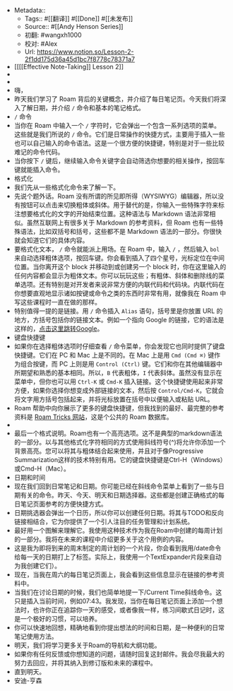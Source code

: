 - Metadata::
    - Tags:: #[[翻译]] #[[Done]] #[[未发布]]
    - Source:: #[[Andy Henson Series]] 
    - 初翻: #wangxh1000
    - 校对: #Alex
    - Url: https://www.notion.so/Lesson-2-2f1dd175d36a45d1bc7f8778c78371a7
- [[[[Effective Note-Taking]] Lesson 2]]
- 
- 
- 嗨，
- 昨天我们学习了 Roam 背后的关键概念，并介绍了每日笔记页。今天我们将深入了解日期，并介绍 `/` 命令和基本的笔记格式。
- `/` 命令
- 当你在 Roam 中输入一个 `/` 字符时，它会弹出一个包含一系列选项的菜单。这些就是我们所说的 `/` 命令。它们是日常操作的快捷方式，主要用于插入一些也可以自己输入的命令语法。这是一个很方便的快捷键，特别是对于一些比较难记的命令代码。
- 当你按下 `/` 键后，继续输入命令关键字会自动筛选你想要的相关操作，按回车键就能插入命令。
- 格式化
- 我们先从一些格式化命令来了解一下。
- 先说个题外话。Roam 没有所谓的所见即所得（WYSIWYG）编辑器，所以没有按钮可以点击来切换粗体或斜体。用于替代的是，你输入一些特殊字符来标注想要格式化的文字的开始结束位置。这种语法与 Markdown 语法非常相似。虽然互联网上有很多关于 Markdown 的参考资料，但 Roam 也有一些特殊语法，比如双括号和括号，这些都不是 Markdown 语法的一部分。你很快就会知道它们的具体内容。
- 要格式化文本， `/` 命令就能派上用场。在 Roam 中，输入 `/` ，然后输入 `bol` 来自动选择粗体选项，按回车键。你会看到插入了四个星号，光标定位在中间位置。当你离开这个 block 并移动到或创建另一个 block 时，你在这里输入的任何内容都会显示为粗体文本。你可以玩玩这些；有粗体、斜体和删除线的菜单选项。还有特别是对开发者来说非常方便的内联代码和代码块。内联代码在你想要直观地显示诸如按键或命令之类的东西时非常有用，就像我在 Roam 中写这些课程时一直在做的那样。
- 特别值得一提的是链接。用 `/` 命令插入 `Alias` 语句，括号里是你放置 URL 的地方，方括号包括你的链接文本。例如一个指向 Google 的链接，它的语法是这样的，[点击这里跳转Google](https://www.google.com)。
- 键盘快捷键
- 如果你在选择粗体选项时仔细查看 `/` 命令菜单，你会发现它也同时提供了键盘快捷键。它们在 PC 和 Mac 上是不同的。在 Mac 上是用 `Cmd (Cmd ⌘)` 键作为组合按键，而 PC 上则是用 `Control (Ctrl)` 键。它们和你在其他编辑器中所期望和熟悉的基本相同。所以，`B` 代表粗体，`I` 代表斜体。虽然没有显示在菜单中，但你也可以用 `Ctrl-K` 或 `Cmd-K` 插入链接。这个快捷键使用起来非常方便，如果你选择你想变成外部链接的文本，然后按 `Control/Cmd-K`，它就会将文字用方括号包括起来，并将光标放置在括号中以便输入或粘贴 URL。
- Roam 帮助中向你展示了更多的键盘快捷键，但我找到的最好、最完整的参考资料是 [Roam Tricks 网站](https://roamresearch.com/#/app/roam-tricks/page/JvCkIiXDk)，这是个公共的 Roam 数据库。
- 
- 最后一个格式说明。Roam也有一个高亮选项。这不是典型的markdown语法的一部分。以与其他格式化字符相同的方式使用斜线符号(^)将允许你添加一个背景高亮。您可以将其与粗体结合起来使用，并且对于像Progressive Summarization这样的技术特别有用。它的键盘快捷键是Ctrl-H（Windows）或Cmd-H（Mac）。
- 日期和时间
- 现在我们回到日常笔记和日期。你可能已经在斜线命令菜单上看到了一些与日期有关的命令。昨天、今天、明天和日期选择器。这些都是创建正确格式的每日笔记页面参考的方便快捷方式。
- 日期挑选器会弹出一个日历，所以你可以创建任何日期。将其与TODO和反向链接相结合，它为你提供了一个引人注目的任务管理和计划系统。
- 最好用一个图解来理解它。我使用这种技术作为我在Roam中创建的每周计划的一部分。我将在未来的课程中介绍更多关于这个用例的内容。
- 这是我为即将到来的周末制定的周计划的一个片段，你会看到我用/date命令给每一天的日期打上了标签。实际上，我使用一个TextExpander片段来自动为我创建它们）。
- 现在，当我在周六的每日笔记页面上，我会看到这些信息显示在链接的参考资料中。
- 当我们在讨论日期的时候，我们也简单地提一下/Current Time斜线命令。这只是插入当前时间，例如07:43。我发现，当你在每日笔记页面上添加一个想法时，也许你正在追踪你一天的感受，或者像我一样，练习间歇式日记时，这是一个极好的习惯，可以培养。
- 你可以快速地回想，精确地看到你提出想法的时间和日期，是一种便利的日常笔记使用方法。
- 明天，我们将学习更多关于Roam的导航和大纲功能。
- 如果你有任何反馈或你想知道的问题，请随时回复这封邮件。我会尽我最大的努力去回应，并将其纳入到修订版和未来的课程中。
- 直到明天。
- 安迪-亨森
